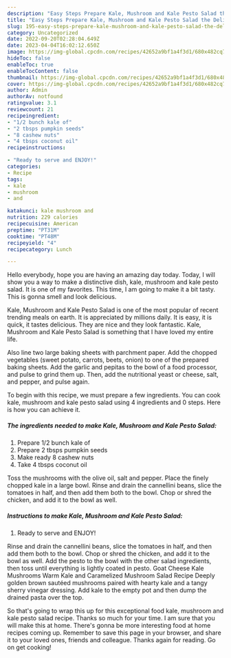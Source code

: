 ```yaml
---
description: "Easy Steps Prepare Kale, Mushroom and Kale Pesto Salad the Delicious}"
title: "Easy Steps Prepare Kale, Mushroom and Kale Pesto Salad the Delicious}"
slug: 195-easy-steps-prepare-kale-mushroom-and-kale-pesto-salad-the-delicious
category: Uncategorized
date: 2022-09-20T02:28:04.649Z
date: 2023-04-04T16:02:12.650Z
image: https://img-global.cpcdn.com/recipes/42652a9bf1a4f3d1/680x482cq70/kale-mushroom-and-kale-pesto-salad-recipe-main-photo.jpg
hideToc: false
enableToc: true
enableTocContent: false
thumbnail: https://img-global.cpcdn.com/recipes/42652a9bf1a4f3d1/680x482cq70/kale-mushroom-and-kale-pesto-salad-recipe-main-photo.jpg
cover: https://img-global.cpcdn.com/recipes/42652a9bf1a4f3d1/680x482cq70/kale-mushroom-and-kale-pesto-salad-recipe-main-photo.jpg
author: Admin
authorAv: notfound
ratingvalue: 3.1
reviewcount: 21
recipeingredient:
- "1/2 bunch kale of"
- "2 tbsps pumpkin seeds"
- "8 cashew nuts"
- "4 tbsps coconut oil"
recipeinstructions:

- "Ready to serve and ENJOY!"
categories:
- Recipe
tags:
- kale
- mushroom
- and

katakunci: kale mushroom and 
nutrition: 229 calories
recipecuisine: American
preptime: "PT31M"
cooktime: "PT48M"
recipeyield: "4"
recipecategory: Lunch

---
```



Hello everybody, hope you are having an amazing day today. Today, I will show you a way to make a distinctive dish, kale, mushroom and kale pesto salad. It is one of my favorites. This time, I am going to make it a bit tasty. This is gonna smell and look delicious.

Kale, Mushroom and Kale Pesto Salad is one of the most popular of recent trending meals on earth. It is appreciated by millions daily. It is easy, it is quick, it tastes delicious. They are nice and they look fantastic. Kale, Mushroom and Kale Pesto Salad is something that I have loved my entire life.

Also line two large baking sheets with parchment paper. Add the chopped vegetables (sweet potato, carrots, beets, onion) to one of the prepared baking sheets. Add the garlic and pepitas to the bowl of a food processor, and pulse to grind them up. Then, add the nutritional yeast or cheese, salt, and pepper, and pulse again.


To begin with this recipe, we must prepare a few ingredients. You can cook kale, mushroom and kale pesto salad using 4 ingredients and 0 steps. Here is how you can achieve it.

<!--inarticleads1-->

##### The ingredients needed to make Kale, Mushroom and Kale Pesto Salad:

1. Prepare 1/2 bunch kale of
1. Prepare 2 tbsps pumpkin seeds
1. Make ready 8 cashew nuts
1. Take 4 tbsps coconut oil


Toss the mushrooms with the olive oil, salt and pepper. Place the finely chopped kale in a large bowl. Rinse and drain the cannellini beans, slice the tomatoes in half, and then add them both to the bowl. Chop or shred the chicken, and add it to the bowl as well. 

<!--inarticleads2-->

##### Instructions to make Kale, Mushroom and Kale Pesto Salad:


1. Ready to serve and ENJOY!

Rinse and drain the cannellini beans, slice the tomatoes in half, and then add them both to the bowl. Chop or shred the chicken, and add it to the bowl as well. Add the pesto to the bowl with the other salad ingredients, then toss until everything is lightly coated in pesto. Goat Cheese Kale Mushrooms Warm Kale and Caramelized Mushroom Salad Recipe Deeply golden brown sautéed mushrooms paired with hearty kale and a tangy sherry vinegar dressing. Add kale to the empty pot and then dump the drained pasta over the top. 

So that's going to wrap this up for this exceptional food kale, mushroom and kale pesto salad recipe. Thanks so much for your time. I am sure that you will make this at home. There's gonna be more interesting food at home recipes coming up. Remember to save this page in your browser, and share it to your loved ones, friends and colleague. Thanks again for reading. Go on get cooking!

